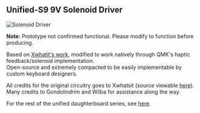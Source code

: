 ## **Unified-S9 9V Solenoid Driver**

![Solenoid Driver](https://github.com/ai03-2725/9V-solenoid-controller/blob/master/img/Screenshot_3.png?raw=true)

**Note:** Prototype not confirmed functional. Please modify to function before producing.

Based on [Xwhatit's work](https://geekhack.org/index.php?topic=58192), modified to work natively through QMK's haptic feedback/solenoid implementation.  
Open-source and extremely compacted to be easily implementable by custom keyboard designers.  

All credits for the original circuitry goes to Xwhatsit (source viewable [here](https://github.com/BASLQC/xwhatits-capsense-controller)).  
Many credits to Gondolindrim and Wilba for assistance along the way.

For the rest of the unified daughterboard series, see [here](https://github.com/ai03-2725/Unified-Daughterboard).
